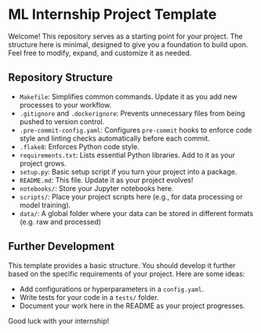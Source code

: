 # ML Internship Project Template

Welcome! This repository serves as a starting point for your project. The structure here is minimal, designed to give you a foundation to build upon. Feel free to modify, expand, and customize it as needed.

## Repository Structure

- `Makefile`: Simplifies common commands. Update it as you add new processes to your workflow.
- `.gitignore` and `.dockerignore`: Prevents unnecessary files from being pushed to version control.
- `.pre-commit-config.yaml`: Configures `pre-commit` hooks to enforce code style and linting checks automatically before each commit.
- `.flake8`: Enforces Python code style.
- `requirements.txt`: Lists essential Python libraries. Add to it as your project grows.
- `setup.py`: Basic setup script if you turn your project into a package.
- `README.md`: This file. Update it as your project evolves!
- `notebooks/`: Store your Jupyter notebooks here.
- `scripts/`: Place your project scripts here (e.g., for data processing or model training).
- `data/`: A global folder where your data can be stored in different formats (e.g. raw and processed)

## Further Development
This template provides a basic structure. You should develop it further based on the specific requirements of your project. Here are some ideas:
- Add configurations or hyperparameters in a `config.yaml`.
- Write tests for your code in a `tests/` folder.
- Document your work here in the README as your project progresses.

Good luck with your internship!
